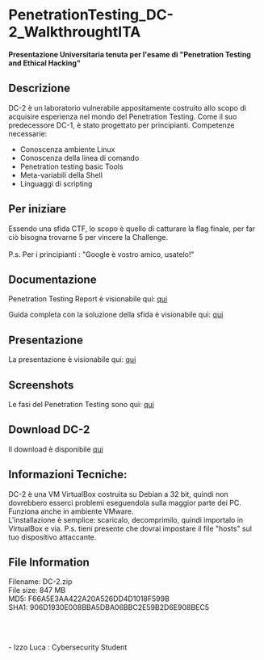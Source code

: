<h1> PenetrationTesting_DC-2_WalkthroughtITA </h1>
<b> Presentazione Universitaria tenuta per l'esame di "Penetration Testing and Ethical Hacking" </b>

<h2> Descrizione </h2>
<p> DC-2 è un laboratorio vulnerabile appositamente costruito allo scopo di acquisire esperienza nel mondo del Penetration Testing. Come il suo predecessore DC-1, è stato progettato per principianti. Competenze necessarie: <br> 

<ul>
<li>Conoscenza ambiente Linux</li>
<li>Conoscenza della linea di comando</li>
<li>Penetration testing basic Tools</li>
<li>Meta-variabili della Shell</li>
<li>Linguaggi di scripting</li>
</ul>

</p>

<h2> Per iniziare </h2>
<p> Essendo una sfida CTF, lo scopo è quello di catturare la flag finale, per far ciò bisogna trovarne 5 per vincere la Challenge. <br> <br>
P.s. Per i principianti : "Google è vostro amico, usatelo!"
</p>

<h2> Documentazione </h2>
<p> Penetration Testing Report è visionabile qui: <a href="https://github.com/izzoluca/PenetrationTesting_DC-2_WalkthroughtITA/blob/main/Documentation/Penetration%20Testing%20Report.pdf"> qui </a>  </p>
<p> Guida completa con la soluzione della sfida è visionabile qui: <a href="https://github.com/izzoluca/PenetrationTesting_DC-2_WalkthroughtITA/blob/main/Documentation/Tools%20and%20Methodologies.pdf"> qui </a>  </p>

<h2> Presentazione </h2>
<p> La presentazione è visionabile qui: <a href="https://github.com/izzoluca/PenetrationTesting_DC-2_WalkthroughtITA/blob/main/Slideshow/Slideshow_IzzoLuca.pptx"> qui </a>  </p>

<h2> Screenshots </h2>
<p> Le fasi del Penetration Testing sono qui: <a href="https://github.com/izzoluca/PenetrationTesting_DC-2_WalkthroughtITA/tree/main/Walkthrough/Phases%20of%20Penetration%20Testing"> qui </a>  </p>

<h2> Download DC-2 </h2>
<p> Il download è disponibile <a href="https://www.vulnhub.com/entry/dc-2,311/"> qui </a>  </p>

<h2> Informazioni Tecniche: </h2>
<p> DC-2 è una VM VirtualBox costruita su Debian a 32 bit, quindi non dovrebbero esserci problemi eseguendola sulla maggior parte dei PC. Funziona anche in ambiente VMware. <br>  
L'installazione è semplice: scaricalo, decomprimilo, quindi importalo in VirtualBox e via. 
P.s. tieni presente che dovrai impostare il file "hosts" sul tuo dispositivo attaccante.
</p>

<h2> File Information </h2>
<p> Filename: DC-2.zip <br>
File size: 847 MB <br>
MD5: F66A5E3AA422A20A526DD4D1018F599B <br>
SHA1: 906D1930E008BBA5DBA06BBC2E59B2D6E908BEC5 <br> 
</p>
<br>
<br>
<p> - Izzo Luca : Cybersecurity Student </p>
